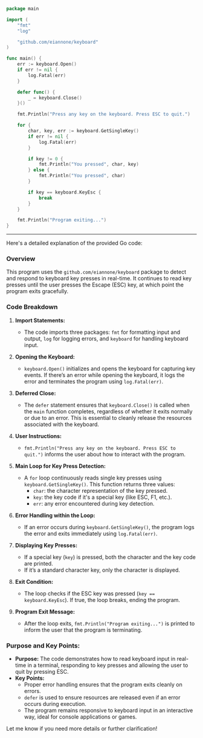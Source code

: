 

```go
package main

import (
	"fmt"
	"log"

	"github.com/eiannone/keyboard"
)

func main() {
	err := keyboard.Open()
	if err != nil {
		log.Fatal(err)
	}

	defer func() {
		_ = keyboard.Close()
	}()

	fmt.Println("Press any key on the keyboard. Press ESC to quit.")

	for {
		char, key, err := keyboard.GetSingleKey()
		if err != nil {
			log.Fatal(err)
		}

		if key != 0 {
			fmt.Println("You pressed", char, key)
		} else {
			fmt.Println("You pressed", char)
		}

		if key == keyboard.KeyEsc {
			break
		}
	}

	fmt.Println("Program exiting...")
}
```

---

Here's a detailed explanation of the provided Go code:

### **Overview**
This program uses the `github.com/eiannone/keyboard` package to detect and respond to keyboard key presses in real-time. It continues to read key presses until the user presses the Escape (ESC) key, at which point the program exits gracefully.

### **Code Breakdown**

1. **Import Statements:**
   - The code imports three packages: `fmt` for formatting input and output, `log` for logging errors, and `keyboard` for handling keyboard input.

2. **Opening the Keyboard:**
   - `keyboard.Open()` initializes and opens the keyboard for capturing key events. If there’s an error while opening the keyboard, it logs the error and terminates the program using `log.Fatal(err)`.

3. **Deferred Close:**
   - The `defer` statement ensures that `keyboard.Close()` is called when the `main` function completes, regardless of whether it exits normally or due to an error. This is essential to cleanly release the resources associated with the keyboard.

4. **User Instructions:**
   - `fmt.Println("Press any key on the keyboard. Press ESC to quit.")` informs the user about how to interact with the program.

5. **Main Loop for Key Press Detection:**
   - A `for` loop continuously reads single key presses using `keyboard.GetSingleKey()`. This function returns three values:
     - `char`: the character representation of the key pressed.
     - `key`: the key code if it's a special key (like ESC, F1, etc.).
     - `err`: any error encountered during key detection.

6. **Error Handling within the Loop:**
   - If an error occurs during `keyboard.GetSingleKey()`, the program logs the error and exits immediately using `log.Fatal(err)`.

7. **Displaying Key Presses:**
   - If a special key (`key`) is pressed, both the character and the key code are printed.
   - If it’s a standard character key, only the character is displayed.

8. **Exit Condition:**
   - The loop checks if the ESC key was pressed (`key == keyboard.KeyEsc`). If true, the loop breaks, ending the program.

9. **Program Exit Message:**
   - After the loop exits, `fmt.Println("Program exiting...")` is printed to inform the user that the program is terminating.

### **Purpose and Key Points:**
- **Purpose:** The code demonstrates how to read keyboard input in real-time in a terminal, responding to key presses and allowing the user to quit by pressing ESC.
- **Key Points:** 
  - Proper error handling ensures that the program exits cleanly on errors.
  - `defer` is used to ensure resources are released even if an error occurs during execution.
  - The program remains responsive to keyboard input in an interactive way, ideal for console applications or games.

Let me know if you need more details or further clarification!